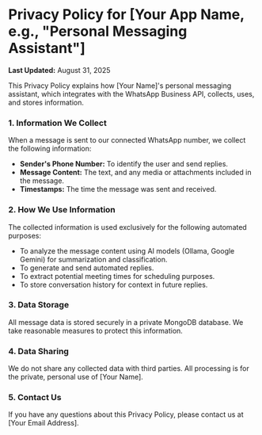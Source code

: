 # Privacy Policy for [Your App Name, e.g., "Personal Messaging Assistant"]

**Last Updated:** August 31, 2025

This Privacy Policy explains how [Your Name]'s personal messaging assistant, which integrates with the WhatsApp Business API, collects, uses, and stores information.

### 1. Information We Collect

When a message is sent to our connected WhatsApp number, we collect the following information:
* **Sender's Phone Number:** To identify the user and send replies.
* **Message Content:** The text, and any media or attachments included in the message.
* **Timestamps:** The time the message was sent and received.

### 2. How We Use Information

The collected information is used exclusively for the following automated purposes:
* To analyze the message content using AI models (Ollama, Google Gemini) for summarization and classification.
* To generate and send automated replies.
* To extract potential meeting times for scheduling purposes.
* To store conversation history for context in future replies.

### 3. Data Storage

All message data is stored securely in a private MongoDB database. We take reasonable measures to protect this information.

### 4. Data Sharing

We do not share any collected data with third parties. All processing is for the private, personal use of [Your Name].

### 5. Contact Us

If you have any questions about this Privacy Policy, please contact us at [Your Email Address].